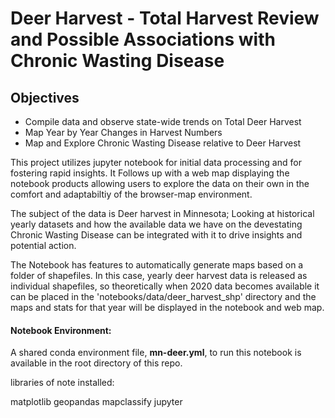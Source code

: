 # Deer Harvest - Total Harvest Review and Possible Associations with Chronic Wasting Disease

## Objectives
  - Compile data and observe state-wide trends on Total Deer Harvest
  - Map Year by Year Changes in Harvest Numbers
  - Map and Explore Chronic Wasting Disease relative to Deer Harvest
  
This project utilizes jupyter notebook for initial data processing and for fostering rapid insights. It Follows up with a web map displaying the notebook products allowing users to explore the data on their own in the comfort and adaptabiltiy of the browser-map environment.

The subject of the data is Deer harvest in Minnesota; Looking at historical yearly datasets and how the available data we have on the devestating Chronic Wasting Disease can be integrated with it to drive insights and potential action.

The Notebook has features to automatically generate maps based on a folder of shapefiles. In this case, yearly deer harvest data is released as individual shapefiles, so theoretically when 2020 data becomes available it can be placed in the 'notebooks/data/deer_harvest_shp' directory and the maps and stats for that year will be displayed in the notebook and web map.


#### Notebook Environment:

A shared conda environment file, **mn-deer.yml**, to run this notebook is available in the root directory of this repo.

libraries of note installed:

matplotlib
geopandas
mapclassify
jupyter
